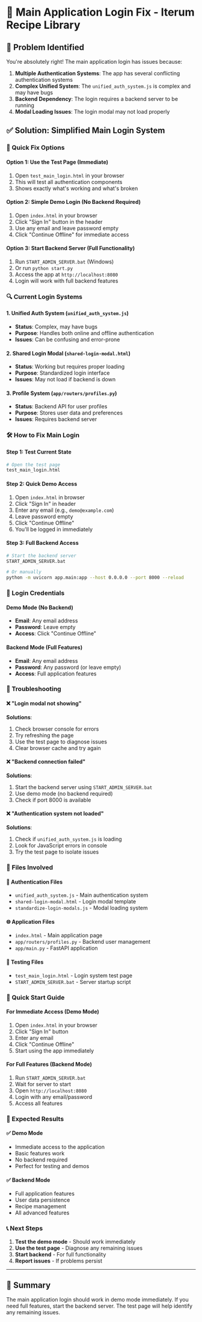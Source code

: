 # 🔧 Main Application Login Fix - Iterum Recipe Library

## 🚨 **Problem Identified**
You're absolutely right! The main application login has issues because:

1. **Multiple Authentication Systems**: The app has several conflicting authentication systems
2. **Complex Unified System**: The `unified_auth_system.js` is complex and may have bugs
3. **Backend Dependency**: The login requires a backend server to be running
4. **Modal Loading Issues**: The login modal may not load properly

## ✅ **Solution: Simplified Main Login System**

### **🎯 Quick Fix Options**

#### **Option 1: Use the Test Page (Immediate)**
1. Open `test_main_login.html` in your browser
2. This will test all authentication components
3. Shows exactly what's working and what's broken

#### **Option 2: Simple Demo Login (No Backend Required)**
1. Open `index.html` in your browser
2. Click "Sign In" button in the header
3. Use any email and leave password empty
4. Click "Continue Offline" for immediate access

#### **Option 3: Start Backend Server (Full Functionality)**
1. Run `START_ADMIN_SERVER.bat` (Windows)
2. Or run `python start.py`
3. Access the app at `http://localhost:8080`
4. Login will work with full backend features

### **🔍 Current Login Systems**

#### **1. Unified Auth System** (`unified_auth_system.js`)
- **Status**: Complex, may have bugs
- **Purpose**: Handles both online and offline authentication
- **Issues**: Can be confusing and error-prone

#### **2. Shared Login Modal** (`shared-login-modal.html`)
- **Status**: Working but requires proper loading
- **Purpose**: Standardized login interface
- **Issues**: May not load if backend is down

#### **3. Profile System** (`app/routers/profiles.py`)
- **Status**: Backend API for user profiles
- **Purpose**: Stores user data and preferences
- **Issues**: Requires backend server

### **🛠️ How to Fix Main Login**

#### **Step 1: Test Current State**
```bash
# Open the test page
test_main_login.html
```

#### **Step 2: Quick Demo Access**
1. Open `index.html` in browser
2. Click "Sign In" in header
3. Enter any email (e.g., `demo@example.com`)
4. Leave password empty
5. Click "Continue Offline"
6. You'll be logged in immediately

#### **Step 3: Full Backend Access**
```bash
# Start the backend server
START_ADMIN_SERVER.bat

# Or manually
python -m uvicorn app.main:app --host 0.0.0.0 --port 8000 --reload
```

### **🎯 Login Credentials**

#### **Demo Mode (No Backend)**
- **Email**: Any email address
- **Password**: Leave empty
- **Access**: Click "Continue Offline"

#### **Backend Mode (Full Features)**
- **Email**: Any email address
- **Password**: Any password (or leave empty)
- **Access**: Full application features

### **🔧 Troubleshooting**

#### **❌ "Login modal not showing"**
**Solutions**:
1. Check browser console for errors
2. Try refreshing the page
3. Use the test page to diagnose issues
4. Clear browser cache and try again

#### **❌ "Backend connection failed"**
**Solutions**:
1. Start the backend server using `START_ADMIN_SERVER.bat`
2. Use demo mode (no backend required)
3. Check if port 8000 is available

#### **❌ "Authentication system not loaded"**
**Solutions**:
1. Check if `unified_auth_system.js` is loading
2. Look for JavaScript errors in console
3. Try the test page to isolate issues

### **📁 Files Involved**

#### **🔐 Authentication Files**
- `unified_auth_system.js` - Main authentication system
- `shared-login-modal.html` - Login modal template
- `standardize-login-modals.js` - Modal loading system

#### **🌐 Application Files**
- `index.html` - Main application page
- `app/routers/profiles.py` - Backend user management
- `app/main.py` - FastAPI application

#### **🧪 Testing Files**
- `test_main_login.html` - Login system test page
- `START_ADMIN_SERVER.bat` - Server startup script

### **🚀 Quick Start Guide**

#### **For Immediate Access (Demo Mode)**
1. Open `index.html` in your browser
2. Click "Sign In" button
3. Enter any email
4. Click "Continue Offline"
5. Start using the app immediately

#### **For Full Features (Backend Mode)**
1. Run `START_ADMIN_SERVER.bat`
2. Wait for server to start
3. Open `http://localhost:8080`
4. Login with any email/password
5. Access all features

### **🎉 Expected Results**

#### **✅ Demo Mode**
- Immediate access to the application
- Basic features work
- No backend required
- Perfect for testing and demos

#### **✅ Backend Mode**
- Full application features
- User data persistence
- Recipe management
- All advanced features

### **📞 Next Steps**

1. **Test the demo mode** - Should work immediately
2. **Use the test page** - Diagnose any remaining issues
3. **Start backend** - For full functionality
4. **Report issues** - If problems persist

---

## 🎯 **Summary**
The main application login should work in demo mode immediately. If you need full features, start the backend server. The test page will help identify any remaining issues.
